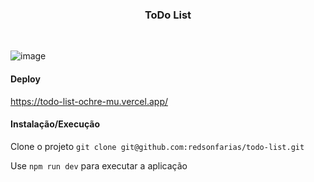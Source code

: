 <h3 align="center">
  ToDo List
</h3>
<br />

![image](https://github.com/redsonfarias/todo-list/assets/130811163/4af1381c-bf21-4b08-8107-fe9d3b406b6a)

<h4>
  Deploy
</h4>

<a href="https://todo-list-ochre-mu.vercel.app/">
  https://todo-list-ochre-mu.vercel.app/
</a>

<h4>
  Instalação/Execução
</h4>

Clone o projeto `git clone git@github.com:redsonfarias/todo-list.git`

Use `npm run dev` para executar a aplicação
